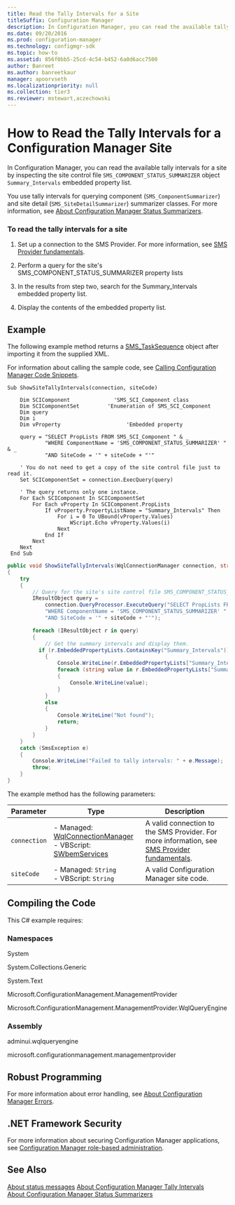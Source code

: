 ```yaml
---
title: Read the Tally Intervals for a Site
titleSuffix: Configuration Manager
description: In Configuration Manager, you can read the available tally intervals for a site by inspecting the site control file SMS_COMPONENT_STATUS_SUMMARIZER object Summary_Intervals embedded property list.
ms.date: 09/20/2016
ms.prod: configuration-manager
ms.technology: configmgr-sdk
ms.topic: how-to
ms.assetid: 856f0bb5-25cd-4c54-b452-6a0d6acc7500
author: Banreet
ms.author: banreetkaur
manager: apoorvseth
ms.localizationpriority: null
ms.collection: tier3
ms.reviewer: mstewart,aczechowski
---
```

# How to Read the Tally Intervals for a Configuration Manager Site
In Configuration Manager, you can read the available tally intervals for a site by inspecting the site control file `SMS_COMPONENT_STATUS_SUMMARIZER` object `Summary_Intervals` embedded property list.  

 You use tally intervals for querying component (`SMS_ComponentSummarizer`) and site detail (`SMS_SiteDetailSummarizer`) summarizer classes. For more information, see [About Configuration Manager Status Summarizers](../../../../develop/core/servers/manage/about-configuration-manager-status-summarizers.md).  

### To read the tally intervals for a site  

1.  Set up a connection to the SMS Provider. For more information, see [SMS Provider fundamentals](../../understand/sms-provider-fundamentals.md).  

2.  Perform a query for the site's SMS_COMPONENT_STATUS_SUMMARIZER property lists  

3.  In the results from step two, search for the Summary_Intervals embedded property list.  

4.  Display the contents of the embedded property list.  

## Example  
 The following example method returns a [SMS_TaskSequence](../../../reference/osd/sms_tasksequence-server-wmi-class.md) object after importing it from the supplied XML.  

 For information about calling the sample code, see [Calling Configuration Manager Code Snippets](../../../../develop/core/understand/calling-code-snippets.md).  

```vbs  
Sub ShowSiteTallyIntervals(connection, siteCode)  

    Dim SCIComponent              'SMS_SCI_Component class  
    Dim SCIComponentSet         'Enumeration of SMS_SCI_Component  
    Dim query   
    Dim i   
    Dim vProperty                     'Embedded property  

    query = "SELECT PropLists FROM SMS_SCI_Component " & _  
            "WHERE ComponentName = 'SMS_COMPONENT_STATUS_SUMMARIZER' " & _  
            "AND SiteCode = '" + siteCode + "'"  

    ' You do not need to get a copy of the site control file just to read it.  
    Set SCIComponentSet = connection.ExecQuery(query)  

    ' The query returns only one instance.  
    For Each SCIComponent In SCIComponentSet  
        For Each vProperty In SCIComponent.PropLists  
            If vProperty.PropertyListName = "Summary_Intervals" Then  
                For i = 0 To UBound(vProperty.Values)  
                    WScript.Echo vProperty.Values(i)   
                Next  
            End If  
        Next  
    Next  
 End Sub  
```  

```c#  
public void ShowSiteTallyIntervals(WqlConnectionManager connection, string siteCode)  
{  
    try  
    {  
        // Query for the site's site control file SMS_COMPONENT_STATUS_SUMMARIZER property lists.  
        IResultObject query =   
            connection.QueryProcessor.ExecuteQuery("SELECT PropLists FROM SMS_SCI_Component " +  
            "WHERE ComponentName = 'SMS_COMPONENT_STATUS_SUMMARIZER' " +  
            "AND SiteCode = '" + siteCode + "'");  

        foreach (IResultObject r in query)  
        {  
            // Get the summary intervals and display them.  
          if (r.EmbeddedPropertyLists.ContainsKey("Summary_Intervals"))  
            {  
                Console.WriteLine(r.EmbeddedPropertyLists["Summary_Intervals"]["PropertyListName"].StringValue);  
                foreach (string value in r.EmbeddedPropertyLists["Summary_Intervals"]["Values"].StringArrayValue)  
                {  
                    Console.WriteLine(value);  
                }  
            }  
            else  
            {  
                Console.WriteLine("Not found");  
                return;  
            }  
        }  
    }  
    catch (SmsException e)  
    {  
        Console.WriteLine("Failed to tally intervals: " + e.Message);  
        throw;  
    }  
}  

```  

 The example method has the following parameters:  

|Parameter|Type|Description|  
|---------------|----------|-----------------|  
|`connection`|-   Managed: [WqlConnectionManager](../../understand/managed-sms-provider-fundamentals-in-configuration-manager.md#wqlconnectionmanager)<br />-   VBScript: [SWbemServices](/windows/win32/wmisdk/swbemservices)|A valid connection to the SMS Provider. For more information, see [SMS Provider fundamentals](../../understand/sms-provider-fundamentals.md).|  
|`siteCode`|-   Managed: `String`<br />-   VBScript: `String`|A valid Configuration Manager site code.|  

## Compiling the Code  
 This C# example requires:  

### Namespaces  
 System  

 System.Collections.Generic  

 System.Text  

 Microsoft.ConfigurationManagement.ManagementProvider  

 Microsoft.ConfigurationManagement.ManagementProvider.WqlQueryEngine  

### Assembly  
 adminui.wqlqueryengine  

 microsoft.configurationmanagement.managementprovider  

## Robust Programming  
 For more information about error handling, see [About Configuration Manager Errors](../../../../develop/core/understand/about-configuration-manager-errors.md).  

## .NET Framework Security  
 For more information about securing Configuration Manager applications, see [Configuration Manager role-based administration](../../../../develop/core/servers/configure/role-based-administration.md).  

## See Also  
 [About status messages](about-configuration-manager-status-messages.md)
 [About Configuration Manager Tally Intervals](../../../../develop/core/servers/manage/about-configuration-manager-tally-intervals.md)   
 [About Configuration Manager Status Summarizers](../../../../develop/core/servers/manage/about-configuration-manager-status-summarizers.md)
